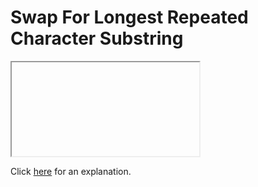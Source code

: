 # Swap For Longest Repeated Character Substring 

<iframe></iframe>

Click [here](Explanation.md) for an explanation.

